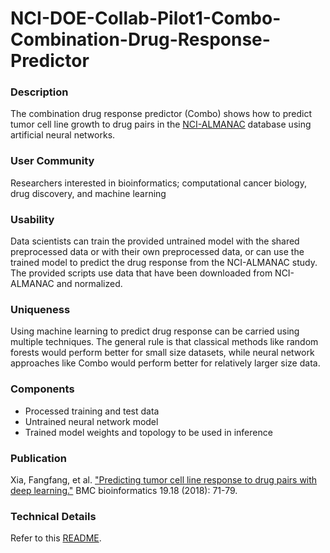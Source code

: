 # NCI-DOE-Collab-Pilot1-Combo-Combination-Drug-Response-Predictor

### Description
The combination drug response predictor (Combo) shows how to predict tumor cell line growth to drug pairs in the [NCI-ALMANAC](https://www.ncbi.nlm.nih.gov/pubmed/28446463) database using artificial neural networks.

### User Community
Researchers interested in bioinformatics; computational cancer biology, drug discovery, and machine learning 

### Usability
Data scientists can train the provided untrained model with the shared preprocessed data or with their own preprocessed data, or can use the trained model to predict the drug response from the NCI-ALMANAC study. The provided scripts use data that have been downloaded from NCI-ALMANAC and normalized.

### Uniqueness
Using machine learning to predict drug response can be carried using multiple techniques. The general rule is that classical methods like random forests would perform better for small size datasets, while neural network approaches like Combo would perform better for relatively larger size data.

### Components
* Processed training and test data
* Untrained neural network model
* Trained model weights and topology to be used in inference

### Publication
Xia, Fangfang, et al. ["Predicting tumor cell line response to drug pairs with deep learning."](https://bmcbioinformatics.biomedcentral.com/articles/10.1186/s12859-018-2509-3?optIn=true) BMC bioinformatics 19.18 (2018): 71-79.

### Technical Details
Refer to this [README](./Pilot1/Combo/README.md).
